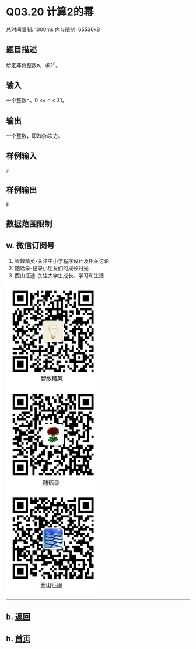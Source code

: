 # Q03.20 计算2的幂

总时间限制: 1000ms 内存限制: 65536kB

## 题目描述

给定非负整数n，求2<sup>n</sup>。

## 输入

一个整数n。0 <= n < 31。

## 输出

一个整数，即2的n次方。

## 样例输入

    3

## 样例输出

    8

## 数据范围限制

## w. 微信订阅号

1. 智数精英-关注中小学程序设计及相关讨论
2. 随话录-记录小朋友们的成长时光
3. 西山征途-关注大学生成长、学习和生活

![欢迎关注“智数精英”订阅号](../../assets/me/img/idea8.jpg)
![欢迎关注“随话录”订阅号](../../assets/me/img/shl8.jpg)
![欢迎关注“西山征途”订阅号](../../assets/me/img/xszt8.jpg)

----------

## b. [返回](../)
    
## h. [首页](../../)


